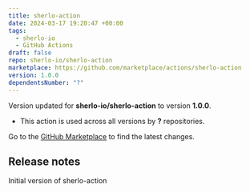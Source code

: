 ```yaml
---
title: sherlo-action
date: 2024-03-17 19:20:47 +00:00
tags:
  - sherlo-io
  - GitHub Actions
draft: false
repo: sherlo-io/sherlo-action
marketplace: https://github.com/marketplace/actions/sherlo-action
version: 1.0.0
dependentsNumber: "?"
---
```



Version updated for **sherlo-io/sherlo-action** to version **1.0.0**.
- This action is used across all versions by **?** repositories.

Go to the [GitHub Marketplace](https://github.com/marketplace/actions/sherlo-action) to find the latest changes.

## Release notes

Initial version of sherlo-action
